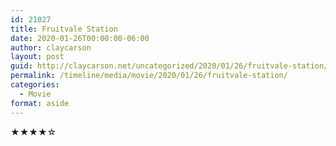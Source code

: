 ```yaml
---
id: 21027
title: Fruitvale Station
date: 2020-01-26T00:00:00-06:00
author: claycarson
layout: post
guid: http://claycarson.net/uncategorized/2020/01/26/fruitvale-station/
permalink: /timeline/media/movie/2020/01/26/fruitvale-station/
categories:
  - Movie
format: aside
---
```

<div class="media-details"></div>

<div class="media-creator"></div>

<div class="media-rating">★★★★☆</div>